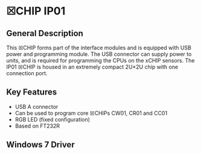 # ☒CHIP IP01

## General Description
This ☒CHIP forms part of the interface modules and is equipped with USB power and programming module. The USB connector can supply power to units, and is required for programming the CPUs on the xCHIP sensors. The IP01 ☒CHIP is housed in an extremely compact 2U×2U chip with one connection port.

## Key Features
- USB A connector
- Can be used to program core ☒CHIPs CW01, CR01 and CC01
- RGB LED (fixed configuration)
- Based on FT232R

## Windows 7 Driver


